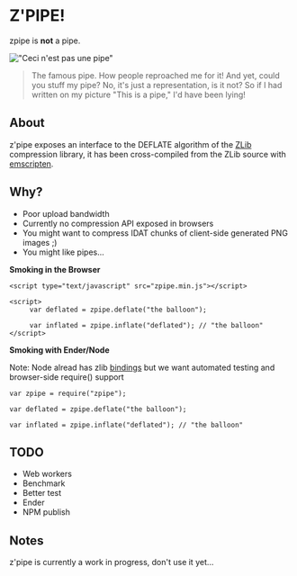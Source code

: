 # Z'PIPE!

zpipe is **not** a pipe.

!["Ceci n'est pas une pipe"](http://upload.wikimedia.org/wikipedia/en/thumb/b/b9/MagrittePipe.jpg/300px-MagrittePipe.jpg "Ceci n'est pas une pipe")

>The famous pipe. How people reproached me for it! And yet, could you stuff my pipe? No, it's just a representation, is it not? So if I had written on my picture "This is a pipe," I'd have been lying!

## About

z'pipe exposes an interface to the DEFLATE algorithm of the [ZLib](http://zlib.net/) compression library, it has been cross-compiled from the ZLib source with [emscripten](https://github.com/kripken/emscripten).

## Why?

* Poor upload bandwidth
* Currently no compression API exposed in browsers
* You might want to compress IDAT chunks of client-side generated PNG images ;)
* You might like pipes...

**Smoking in the Browser**

    <script type="text/javascript" src="zpipe.min.js"></script>

    <script>
         var deflated = zpipe.deflate("the balloon");

         var inflated = zpipe.inflate("deflated"); // "the balloon"
    </script>

**Smoking with Ender/Node**

Note: Node alread has zlib [bindings](http://nodejs.org/docs/v0.6.0/api/zlib.html) but we want automated testing and browser-side require() support

    var zpipe = require("zpipe");
    
    var deflated = zpipe.deflate("the balloon");

    var inflated = zpipe.inflate("deflated"); // "the balloon"

## TODO

* Web workers
* Benchmark
* Better test
* Ender
* NPM publish

## Notes

z'pipe is currently a work in progress, don't use it yet...